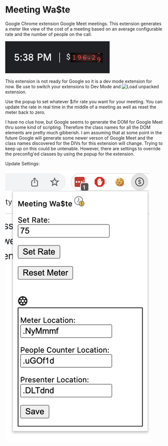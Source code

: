 # Meeting Wa$te
Google Chrome extension Google Meet meetings. This extension generates a meter like view of the cost of a meeting based on an average configurable rate and the number of people on the call.

![alt text](https://github.com/manleyn/meeting-waste/blob/main/misc/meterExample.png)

This extension is not ready for Google so it is a dev mode extension for now. Be use to switch your extensions to Dev Mode and ![Load unpacked](https://developer.chrome.com/docs/extensions/mv3/getstarted/#unpacked) extension.

Use the popup to set whatever $/hr rate you want for your meeting. You can update the rate in real time in the middle of a meeting as well as reset the meter back to zero.

I have no clue how, but Google seems to generate the DOM for Google Meet thru some kind of scripting. Therefore the class names for all the DOM elements are pretty much gibberish. I am assuming that at some point in the future Google will generate some newer verson of Google Meet and the class names discovered for the DIVs for this extension will change. Trying to keep up on this could be untenable. However, there are settings to override the preconfig'ed classes by using the popup for the extension.

Update Settings:

![alt text](https://github.com/manleyn/meeting-waste/blob/main/misc/popup-settings.png)
